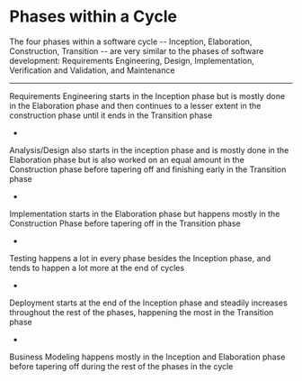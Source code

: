 # Phases within a Cycle

The four phases within a software cycle -- Inception, Elaboration, Construction, Transition -- are very similar to the phases of software development: Requirements Engineering, Design, Implementation, Verification and Validation, and Maintenance

***

Requirements Engineering starts in the Inception phase but is mostly done in the Elaboration phase and then continues to a lesser extent in the construction phase until it ends in the Transition phase

-

Analysis/Design also starts in the inception phase and is mostly done in the Elaboration phase but is also worked on an equal amount in the Construction phase before tapering off and finishing early in the Transition phase

-

Implementation starts in the Elaboration phase but happens mostly in the Construction Phase before tapering off in the Transition phase

-

Testing happens a lot in every phase besides the Inception phase, and tends to happen a lot more at the end of cycles

-

Deployment starts at the end of the Inception phase and steadily increases throughout the rest of the phases, happening the most in the Transition phase

-

Business Modeling happens mostly in the Inception and Elaboration phase before tapering off during the rest of the phases in the cycle
